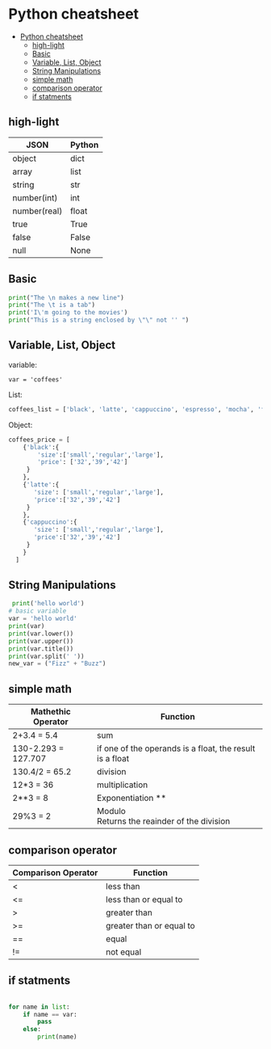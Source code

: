 # Python cheatsheet

<!-- TOC -->

- [Python cheatsheet](#python-cheatsheet)
  - [high-light](#high-light)
  - [Basic](#basic)
  - [Variable, List, Object](#variable-list-object)
  - [String Manipulations](#string-manipulations)
  - [simple math](#simple-math)
  - [comparison operator](#comparison-operator)
  - [if statments](#if-statments)

<!-- /TOC -->

## high-light

| JSON | Python | 
| ---| --- | 
| object | dict | 
| array | list |   
| string | str | 
| number(int) | int | 
| number(real) | float |  
| true | True |  
| false | False | 
| null | None |  


## Basic

```python
print("The \n makes a new line")
print("The \t is a tab")
print('I\'m going to the movies')
print("This is a string enclosed by \"\" not '' ")
```

## Variable, List, Object

variable:
```
var = 'coffees'
```

List:
```python
coffees_list = ['black', 'latte', 'cappuccino', 'espresso', 'mocha', 'flat white', 'irish']
```


Object: 
```python
coffees_price = [
    {'black':{
        'size':['small','regular','large'],
        'price': ['32','39','42']
     }
    },
    {'latte':{
       'size': ['small','regular','large'],
       'price':['32','39','42']
     }
    },
    {'cappuccino':{
       'size': ['small','regular','large'],
       'price':['32','39','42']
     }
    }
  ]
```

## String Manipulations

```python 
 print('hello world')
# basic variable 
var = 'hello world'
print(var)
print(var.lower())
print(var.upper())
print(var.title())
print(var.split(' '))
new_var = ("Fizz" + "Buzz")
```

## simple math

Mathethic Operator | Function
--- | --- 
2+3.4 = 5.4 | sum
130-2.293 = 127.707 | if one of the operands is a float, the result is a float
130.4/2 = 65.2 | division
12*3 = 36 | multiplication
2**3 = 8 | Exponentiation **
29%3 = 2 | Modulo <br> Returns the reainder of the division

## comparison operator

Comparison Operator | Function
--- | --- 
< | less than
<= | less than or equal to
> | greater than
>= | greater than or equal to
== | equal
!= | not equal

## if statments
```python
 
for name in list:
    if name == var:
        pass
    else:
        print(name)
```